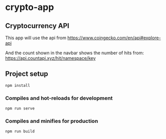 # crypto-app

## Cryptocurrency API
This app will use the api from 
https://www.coingecko.com/en/api#explore-api

And the count shown in the navbar shows the number of hits from:
https://api.countapi.xyz/hit/namespace/key

## Project setup
```
npm install
```

### Compiles and hot-reloads for development
```
npm run serve
```

### Compiles and minifies for production
```
npm run build
```
